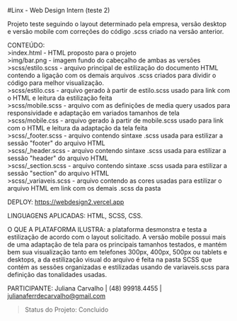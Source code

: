 #Linx - Web Design Intern (teste 2)

Projeto teste seguindo o layout determinado pela empresa, versão desktop e versão mobile com correções do código .scss criado na versão anterior.

CONTEÚDO: 
          <br>
          >index.html - HTML proposto para o projeto <br>
          >img/bar.png - imagem fundo do cabeçalho de ambas as versões <br>
          >scss/estilo.scss - arquivo principal de estilização do documento HTML contendo a ligação com os demais arquivos .scss criados para dividir o código para melhor visualização. <br>
          >scss/estilo.css - arquivo gerado à partir de estilo.scss usado para link com o HTML e leitura da estilização feita <br>
          >scss/mobile.scss - arquivo com as definições de media query usados para responsividade e adaptação em variados tamanhos de tela <br>
          >scss/mobile.css - arquivo gerado à partir de mobile.scss usado para link com o HTML e leitura da adaptação da tela feita <br>
          >scss/_footer.scss - arquivo contendo sintaxe .scss usada para estilizar a sessão "footer" do arquivo HTML <br>
          >scss/_header.scss - arquivo contendo sintaxe .scss usada para estilizar a sessão "header" do arquivo HTML <br>
          >scss/_section.scss - arquivo contendo sintaxe .scss usada para estilizar a sessão "section" do arquivo HTML <br>
          >scss/_variaveis.scss - arquivo contendo as cores usadas para estilizar o arquivo HTML em link com os demais .scss da pasta <br>
 
            
DEPLOY: https://webdesign2.vercel.app

LINGUAGENS APLICADAS: HTML, SCSS, CSS.

O QUE A PLATAFORMA ILUSTRA: a plataforma desmonstra e testa a estilização de acordo com o layout solicitado. A versão mobile possui mais de uma adaptação de tela para os principais tamanhos testados, e mantém bem sua visualização tanto em telefones 300px, 400px, 500px ou tablets e desktops, a da estilização visual do arquivo é feita na pasta SCSS que contém as sessões organizadas e estilizadas usando de variaveis.scss para definição das tonalidades usadas. 

PARTICIPANTE: Juliana Carvalho | (48) 99918.4455 | julianaferrdecarvalho@gmail.com

> Status do Projeto: Concluido



